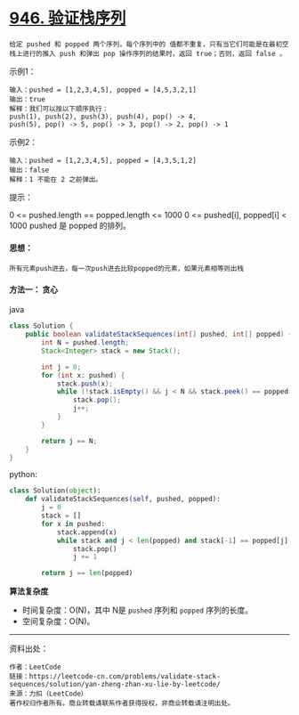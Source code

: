 # [946. 验证栈序列](https://leetcode-cn.com/problems/validate-stack-sequences/)

```
给定 pushed 和 popped 两个序列，每个序列中的 值都不重复，只有当它们可能是在最初空栈上进行的推入 push 和弹出 pop 操作序列的结果时，返回 true；否则，返回 false 。
```

示例1：

```
输入：pushed = [1,2,3,4,5], popped = [4,5,3,2,1]
输出：true
解释：我们可以按以下顺序执行：
push(1), push(2), push(3), push(4), pop() -> 4,
push(5), pop() -> 5, pop() -> 3, pop() -> 2, pop() -> 1
```

示例2：

```
输入：pushed = [1,2,3,4,5], popped = [4,3,5,1,2]
输出：false
解释：1 不能在 2 之前弹出。
```

提示：

0 <= pushed.length == popped.length <= 1000
0 <= pushed[i], popped[i] < 1000
pushed 是 popped 的排列。

#### 思想：

```
所有元素push进去，每一次push进去比较popped的元素，如果元素相等则出栈
```



#### 方法一： 贪心

java

```java
class Solution {
    public boolean validateStackSequences(int[] pushed, int[] popped) {
        int N = pushed.length;
        Stack<Integer> stack = new Stack();

        int j = 0;
        for (int x: pushed) {
            stack.push(x);
            while (!stack.isEmpty() && j < N && stack.peek() == popped[j]) {
                stack.pop();
                j++;
            }
        }

        return j == N;
    }
}
```

python:

```python
class Solution(object):
    def validateStackSequences(self, pushed, popped):
        j = 0
        stack = []
        for x in pushed:
            stack.append(x)
            while stack and j < len(popped) and stack[-1] == popped[j]:
                stack.pop()
                j += 1

        return j == len(popped)
```

**算法复杂度**

- 时间复杂度：O(N)，其中 N是 `pushed` 序列和 `popped` 序列的长度。
- 空间复杂度：O(N)。

****

资料出处：

```
作者：LeetCode
链接：https://leetcode-cn.com/problems/validate-stack-sequences/solution/yan-zheng-zhan-xu-lie-by-leetcode/
来源：力扣（LeetCode）
著作权归作者所有。商业转载请联系作者获得授权，非商业转载请注明出处。
```

